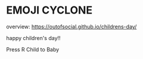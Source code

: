 ﻿# EMOJI CYCLONE

overview: https://outofsocial.github.io/childrens-day/

happy children's day!!

Press R Child to Baby